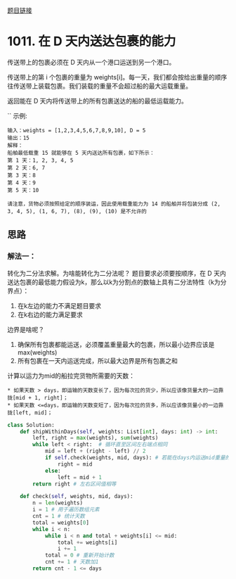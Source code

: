 [题目链接](https://leetcode-cn.com/problems/capacity-to-ship-packages-within-d-days/)
# 1011. 在 D 天内送达包裹的能力
传送带上的包裹必须在 D 天内从一个港口运送到另一个港口。

传送带上的第 i 个包裹的重量为 weights[i]。每一天，我们都会按给出重量的顺序往传送带上装载包裹。我们装载的重量不会超过船的最大运载重量。

返回能在 D 天内将传送带上的所有包裹送达的船的最低运载能力。

``
示例:
```
输入：weights = [1,2,3,4,5,6,7,8,9,10], D = 5
输出：15
解释：
船舶最低载重 15 就能够在 5 天内送达所有包裹，如下所示：
第 1 天：1, 2, 3, 4, 5
第 2 天：6, 7
第 3 天：8
第 4 天：9
第 5 天：10

请注意，货物必须按照给定的顺序装运，因此使用载重能力为 14 的船舶并将包装分成 (2, 3, 4, 5), (1, 6, 7), (8), (9), (10) 是不允许的
```


## 思路

### 解法一：
转化为二分法求解。为啥能转化为二分法呢？
题目要求必须要按顺序，在 D 天内送达包裹的最低能力假设为k，那么以k为分割点的数轴上具有二分法特性（k为分界点）：
1. 在k左边的能力不满足题目要求
2. 在k右边的能力满足要求

边界是啥呢？

1. 确保所有包裹都能运送，必须覆盖重量最大的包裹，所以最小边界应该是max(weights)
2. 所有包裹在一天内运送完成，所以最大边界是所有包裹之和

计算以运力为mid的船拉完货物所需要的天数：

    * 如果天数 > days，即运输的天数变长了，因为每次拉的货少，所以应该像货量大的一边靠拢[mid + 1, right]；
    * 如果天数 <=days，即运输的天数变短了，因为每次拉的货多，所以应该像货量小的一边靠拢[left, mid]；

```python
class Solution:
    def shipWithinDays(self, weights: List[int], days: int) -> int:
        left, right = max(weights), sum(weights)
        while left < right:  # 循环直至区间左右端点相同
            mid = left + (right - left) // 2
            if self.check(weights, mid, days): # 若能在days内运送mid重量的包裹
                right = mid
            else:
                left = mid + 1
        return right # 左右区间值相等

    def check(self, weights, mid, days):
        n = len(weights)
        i = 1 # 用于遍历数组元素
        cnt = 1 # 统计天数
        total = weights[0]
        while i < n:
            while i < n and total + weights[i] <= mid:
                total += weights[i]
                i += 1
            total = 0 # 重新开始计数
            cnt += 1 # 天数加1
        return cnt - 1 <= days
```

